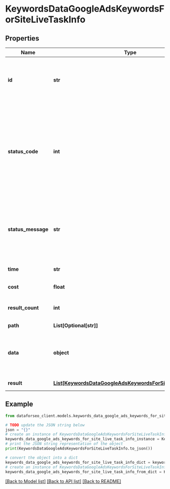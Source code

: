 # KeywordsDataGoogleAdsKeywordsForSiteLiveTaskInfo


## Properties

Name | Type | Description | Notes
------------ | ------------- | ------------- | -------------
**id** | **str** | task identifier unique task identifier in our system in the UUID format | [optional] 
**status_code** | **int** | status code of the task generated by DataForSEO, can be within the following range: 10000-60000 you can find the full list of the response codes here | [optional] 
**status_message** | **str** | informational message of the task you can find the full list of general informational messages here | [optional] 
**time** | **str** | execution time, seconds | [optional] 
**cost** | **float** | total tasks cost, USD | [optional] 
**result_count** | **int** | number of elements in the result array | [optional] 
**path** | **List[Optional[str]]** | URL path | [optional] 
**data** | **object** | contains the same parameters that you specified in the POST request | [optional] 
**result** | [**List[KeywordsDataGoogleAdsKeywordsForSiteLiveResultInfo]**](KeywordsDataGoogleAdsKeywordsForSiteLiveResultInfo.md) | array of results | [optional] 

## Example

```python
from dataforseo_client.models.keywords_data_google_ads_keywords_for_site_live_task_info import KeywordsDataGoogleAdsKeywordsForSiteLiveTaskInfo

# TODO update the JSON string below
json = "{}"
# create an instance of KeywordsDataGoogleAdsKeywordsForSiteLiveTaskInfo from a JSON string
keywords_data_google_ads_keywords_for_site_live_task_info_instance = KeywordsDataGoogleAdsKeywordsForSiteLiveTaskInfo.from_json(json)
# print the JSON string representation of the object
print(KeywordsDataGoogleAdsKeywordsForSiteLiveTaskInfo.to_json())

# convert the object into a dict
keywords_data_google_ads_keywords_for_site_live_task_info_dict = keywords_data_google_ads_keywords_for_site_live_task_info_instance.to_dict()
# create an instance of KeywordsDataGoogleAdsKeywordsForSiteLiveTaskInfo from a dict
keywords_data_google_ads_keywords_for_site_live_task_info_from_dict = KeywordsDataGoogleAdsKeywordsForSiteLiveTaskInfo.from_dict(keywords_data_google_ads_keywords_for_site_live_task_info_dict)
```
[[Back to Model list]](../README.md#documentation-for-models) [[Back to API list]](../README.md#documentation-for-api-endpoints) [[Back to README]](../README.md)


